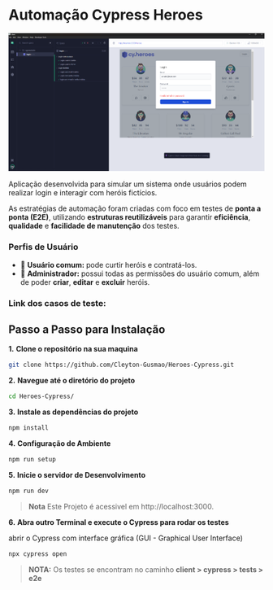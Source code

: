 # Automação Cypress Heroes

![Heroes](./client/src/assets/capa-heroes.png)

Aplicação desenvolvida para simular um sistema onde usuários podem realizar login e interagir com heróis fictícios.

As estratégias de automação foram criadas com foco em testes de **ponta a ponta (E2E)**, utilizando **estruturas reutilizáveis** para garantir **eficiência**, **qualidade** e **facilidade de manutenção** dos testes.

### Perfis de Usuário

- 🔹 **Usuário comum:** pode curtir heróis e contratá-los.  
- 🔸 **Administrador:** possui todas as permissões do usuário comum, além de poder **criar**, **editar** e **excluir** heróis.


### **Link dos casos de teste:** 


## Passo a Passo para Instalação

**1.** **Clone o repositório na sua maquina**

```bash
git clone https://github.com/Cleyton-Gusmao/Heroes-Cypress.git
```

**2.** **Navegue até o diretório do projeto**

```bash
cd Heroes-Cypress/
```

**3.** **Instale as dependências do projeto**

```bash
npm install 
```

**4.** **Configuração de Ambiente**

```bash
npm run setup
```

**5.** **Inicie o servidor de Desenvolvimento**

```bash
npm run dev
```
>
>**Nota** Este Projeto é acessivel em http://localhost:3000.
>


**6.** **Abra outro Terminal e execute o Cypress para rodar os testes**

abrir o Cypress com interface gráfica (GUI - Graphical User Interface)

```bash
npx cypress open
```

> **NOTA:**
> Os testes se encontram no caminho **client > cypress > tests > e2e**
>
